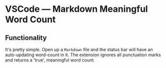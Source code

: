 # VSCode — Markdown Meaningful Word Count

## Functionality

It's pretty simple. Open up a `Markdown` file and the status bar will have an auto-updating word-count in it. The extension ignores all punctuation marks and returns a 'true', meaningful word count.
